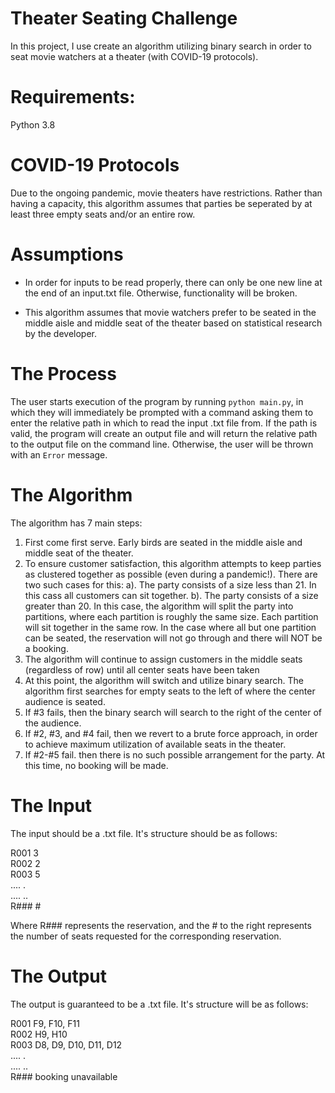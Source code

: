 # Theater Seating Challenge

In this project, I use create an algorithm utilizing binary search in order to seat movie watchers at a theater (with COVID-19 protocols).

# Requirements:

Python 3.8

# COVID-19 Protocols

Due to the ongoing pandemic, movie theaters have restrictions. Rather than having a capacity, this algorithm assumes that parties be seperated by at least three empty seats and/or an entire row.

# Assumptions

- In order for inputs to be read properly, there can only be one new line at the end of an input.txt file. Otherwise, functionality will be broken.

- This algorithm assumes that movie watchers prefer to be seated in the middle aisle and middle seat of the theater based on statistical research by the developer.


# The Process

The user starts execution of the program by running `python main.py`, in which they will immediately be prompted with a command asking them to enter the relative path in which to read the input .txt file from. If the path is valid, the program will create an output file and will return the relative path to the output file on the command line. Otherwise, the user will be thrown with an `Error` message.

# The Algorithm

The algorithm has 7 main steps:

1. First come first serve. Early birds are seated in the middle aisle and middle seat of the theater. 
2. To ensure customer satisfaction, this algorithm attempts to keep parties as clustered together as possible (even during a pandemic!). There are two such cases for this: a). The party consists of a size less than 21. In this cass all customers can sit together. b). The party consists of a size greater than 20. In this case, the algorithm will split the party into partitions, where each partition is roughly the same size. Each partition will sit together in the same row. In the case where all but one partition can be seated, the reservation will not go through and there will NOT be a booking.
3. The algorithm will continue to assign customers in the middle seats (regardless of row) until all center seats have been taken
4. At this point, the algorithm will switch and utilize binary search. The algorithm first searches for empty seats to the left of where the center audience is seated.
5. If #3 fails, then the binary search will search to the right of the center of the audience.
6. If #2, #3, and #4 fail, then we revert to a brute force approach, in order to achieve maximum utilization of available seats in the theater.
7. If #2-#5 fail. then there is no such possible arrangement for the party. At this time, no booking will be made.

# The Input

The input should be a .txt file. It's structure should be as follows:

R001 3<br/>
R002 2<br/>
R003 5<br/>
.... . <br/>
.... ..<br/>
R### #<br/> 



Where R### represents the reservation, and the # to the right represents the number of seats requested for the corresponding reservation.

# The Output

The output is guaranteed to be a .txt file. It's structure will be as follows:


R001 F9, F10, F11<br/> 
R002 H9, H10<br/>
R003 D8, D9, D10, D11, D12<br/>
.... . <br/>
.... ..<br/>
R### booking unavailable<br/>



